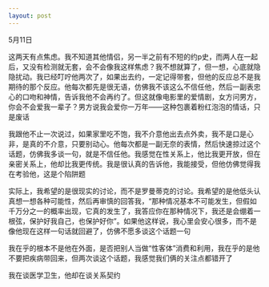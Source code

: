 ```yaml
---
layout: post
---
```

5月11日

这两天有点焦虑。我不知道其他情侣，另一半之前有不短的约p史，而两人在一起后，又没有检测就无套，会不会像我这样焦虑？我不想就算了，但一想，心底就隐隐扰动。我已经叮咛他两次了，如果出去约，一定记得带套，但他的反应总不是我期待的那个反应。他每次都先是很无语，仿佛我不该这么不信任他，然后一副表忠心的口吻和神情，告诉我他不会再约了。但这就像电影里的爱情剧，女方问男方，你会不会爱我一辈子？男方说我会爱你一万年——这种包裹着粉红泡泡的情话，只是废话

我跟他不止一次说过，如果家里吃不饱，我不介意他出去点外卖，我不是口是心非，是真的不介意，只要别动心。他每次都是一副无奈的表情，然后快速掠过这个话题，仿佛我多谈一句，就是不信任他。我感觉在性关系上，他比我更开放，但在亲密关系上，他却比我更传统。我是很认真的告诉他，我能接受，但他仿佛觉得我在考验他，这是个陷阱题

实际上，我希望的是很现实的讨论，而不是罗曼蒂克的讨论。我希望的是他低头认真想一想各种可能性，然后再审慎的回答我，“那种情况基本不可能发生，但假如千万分之一的概率出现，它真的发生了，我答应你在那种情况下，我还是会绷着一根弦，保护好我自己，也保护好你”。如果他这样说，我心里会安心很多，而不是像他现在这样一句话就回避了，仿佛不愿多谈这个话题一句

我在乎的根本不是他在外面，是否把别人当做“性客体”消费和利用，我在乎的是他不要把疾病带回来，但两次谈这个话题，我感觉我们俩的关注点都错开了

我在谈医学卫生，他却在谈关系契约

